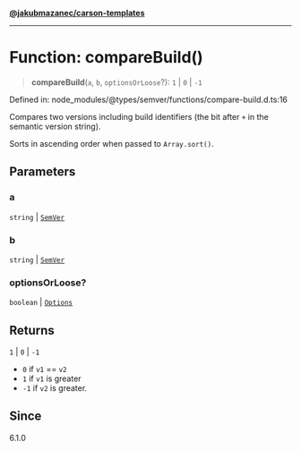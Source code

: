 [**@jakubmazanec/carson-templates**](../../../README.md)

---

# Function: compareBuild()

> **compareBuild**(`a`, `b`, `optionsOrLoose`?): `1` \| `0` \| `-1`

Defined in: node_modules/@types/semver/functions/compare-build.d.ts:16

Compares two versions including build identifiers (the bit after `+` in the semantic version
string).

Sorts in ascending order when passed to `Array.sort()`.

## Parameters

### a

`string` | [`SemVer`](../classes/SemVer.md)

### b

`string` | [`SemVer`](../classes/SemVer.md)

### optionsOrLoose?

`boolean` | [`Options`](../interfaces/Options.md)

## Returns

`1` \| `0` \| `-1`

- `0` if `v1` == `v2`
- `1` if `v1` is greater
- `-1` if `v2` is greater.

## Since

6.1.0
